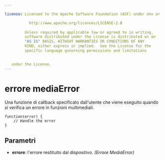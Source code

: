 ```yaml
---

license: Licensed to the Apache Software Foundation (ASF) under one or more contributor license agreements. See the NOTICE file distributed with this work for additional information regarding copyright ownership. The ASF licenses this file to you under the Apache License, Version 2.0 (the "License"); you may not use this file except in compliance with the License. You may obtain a copy of the License at

           http://www.apache.org/licenses/LICENSE-2.0
    
         Unless required by applicable law or agreed to in writing,
         software distributed under the License is distributed on an
         "AS IS" BASIS, WITHOUT WARRANTIES OR CONDITIONS OF ANY
         KIND, either express or implied.  See the License for the
         specific language governing permissions and limitations
    

   under the License.
---
```


# errore mediaError

Una funzione di callback specificato dall'utente che viene eseguito quando si verifica un errore in funzioni multimediali.

    function(error) {
        // Handle the error
    }
    

## Parametri

*   **errore**: l'errore restituito dal dispositivo. *(Errore MediaError)*